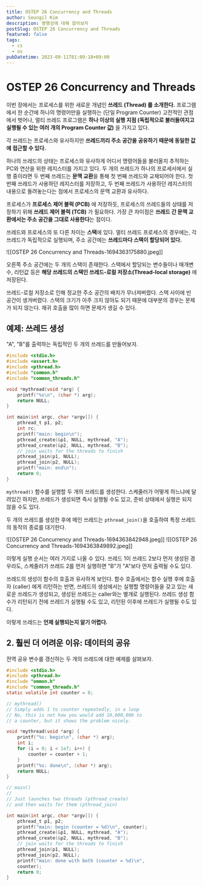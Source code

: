 ```yaml
---
title: OSTEP 26 Concurrency and Threads
author: Seungil Kim
description: 병행성에 대해 알아보자
postSlug: OSTEP 26 Concurrency and Threads
featured: false
tags:
  - cs
  - os
pubDatetime: 2023-09-11T01:09:18+09:00
---
```

# OSTEP 26 Concurrency and Threads

이번 장에서는 프로세스를 위한 새로운 개념인 **쓰레드 (Thread) 를 소개한다.**
프로그램에서 한 순간에 하나의 명령어만을 실행하는 (단일 Program Counter) 고전적인 관점에서 벗어나, 멀티 쓰레드 프로그램은 **하나 이상의 실행 지점 (독립적으로 불러들여지고 실행될 수 있는 여러 개의 Program Counter 값)** 을 가지고 있다.

각 쓰레드는 프로세스와 유사하지만 **쓰레드끼리 주소 공간을 공유하기 때문에 동일한 값에 접근할 수 있다.**

하나의 쓰레드의 상태는 프로세스와 유사하게 어디서 명령어들을 불러올지 추적하는 PC와 연산을 위한 레지스터를 가지고 있다. 두 개의 쓰레드가 하나의 프로세서에서 실행 중이라면 두 번째 쓰레드는 **문맥 교환**을 통해 첫 번째 쓰레드와 교체되어야 한다. 첫 번째 쓰레드가 사용하던 레지스터를 저장하고, 두 번째 쓰레드가 사용하던 레지스터의 내용으로 돌려놓는다는 점에서 프로세스의 문맥 교환과 유사하다.

프로세스가 **프로세스 제어 블럭 (PCB)** 에 저장하듯, 프로세스의 쓰레드들의 상태를 저장하기 위해 **쓰레드 제어 블럭 (TCB)** 가 필요하다. 가장 큰 차이점은 **쓰레드 간 문맥 교환에서는 주소 공간을 그대로 사용한다**는 점이다.

쓰레드와 프로세스의 또 다른 차이는 **스택**에 있다. 멀티 쓰레드 프로세스의 경우에는, 각 쓰레드가 독립적으로 실행되며, 주소 공간에는 **쓰레드마다 스택이 할당되어 있다.**

![[OSTEP 26 Concurrency and Threads-1694363175880.jpeg]]

오른쪽 주소 공간에는 두 개의 스택이 존재한다. 스택에서 할당되는 변수들이나 매개변수, 리턴값 등은 **해당 쓰레드의 스택인 쓰레드-로컬 저장소(Thread-local storage)** 에 저장된다. 

쓰레드-로컬 저장소로 인해 정교한 주소 공간의 배치가 무너져버렸다. 스택 사이에 빈 공간이 생겨버렸다. 스택의 크기가 아주 크지 않아도 되기 때문에 대부분의 경우는 문제가 되지 않는다. 재귀 호출을 많이 하면 문제가 생길 수 있다.

## 예제: 쓰레드 생성

"A", "B"를 출력하는 독립적인 두 개의 쓰레드를 만들어보자.

```c
#include <stdio.h>
#include <assert.h>
#include <pthread.h>
#include "common.h"
#include "common_threads.h"

void *mythread(void *arg) {
	printf("%s\n", (char *) arg);
	return NULL;
}

int main(int argc, char *argv[]) {
	pthread_t p1, p2;
	int rc;
	printf("main: begin\n");
	pthread_create(&p1, NULL, mythread, "A");
	pthread_create(&p2, NULL, mythread, "B");
	// join waits for the threads to finish
	pthread_join(p1, NULL);
	pthread_join(p2, NULL);
	printf("main: end\n");
	return 0;
}
```

`mythread()` 함수를 실행할 두 개의 쓰레드를 생성한다. 스케줄러가 어떻게 하느냐에 달려있긴 하지만, 쓰레드가 생성되면 즉시 실행될 수도 있고, 준비 상태에서 실행은 되지 않을 수도 있다.

두 개의 쓰레드를 생성한 후에 메인 쓰레드는 `pthread_join()`을 호출하여 특정 쓰레드의 동작의 종료를 대기한다.

![[OSTEP 26 Concurrency and Threads-1694363842948.jpeg]]
![[OSTEP 26 Concurrency and Threads-1694363849892.jpeg]]

이렇게 실행 순서는 여러 가지로 나올 수 있다. 쓰레드 1이 쓰레드 2보다 먼저 생성된 경우라도, 스케줄러가 쓰레드 2를 먼저 실행하면 "B"가 "A"보다 먼저 출력될 수도 있다.

쓰레드의 생성이 함수의 호출과 유사하게 보인다. 함수 호출에서는 함수 실행 후에 호출자 (caller) 에게 리턴하는 반면, 쓰레드의 생성에서는 실행할 명령어들을 갖고 있는 새로운 쓰레드가 생성되고, 생성된 쓰레드는 caller와는 별개로 실행된다. 쓰레드 생성 함수가 리턴되기 전에 쓰레드가 실행될 수도 있고, 리턴된 이후에 쓰레드가 실행될 수도 있다.

이렇게 쓰레드는 **언제 실행되는지 알기 어렵다.**

## 2. 훨씬 더 어려운 이유: 데이터의 공유

전역 공유 변수를 갱신하는 두 개의 쓰레드에 대한 예제를 살펴보자.

```c
#include <stdio.h>
#include <pthread.h>
#include "ommon.h"
#include "common_threads.h"
static volatile int counter = 0;

// mythread()
// Simply adds 1 to counter repeatedly, in a loop
// No, this is not how you would add 10,000,000 to
// a counter, but it shows the problem nicely.

void *mythread(void *arg) {
	printf("%s: begin\n", (char *) arg);
	int i;
	for (i = 0; i < 1e7; i++) {
		counter = counter + 1;
	}
	printf("%s: done\n", (char *) arg);
	return NULL;
}

// main()
//
// Just launches two threads (pthread_create)
// and then waits for them (pthread_join)

int main(int argc, char *argv[]) {
	pthread_t p1, p2;
	printf("main: begin (counter = %d)\n", counter);
	pthread_create(&p1, NULL, mythread, "A");
	pthread_create(&p2, NULL, mythread, "B");
	// join waits for the threads to finish
	pthread_join(p1, NULL);
	pthread_join(p2, NULL);
	printf("main: done with both (counter = %d)\n",
	counter);
	return 0;
}
```

